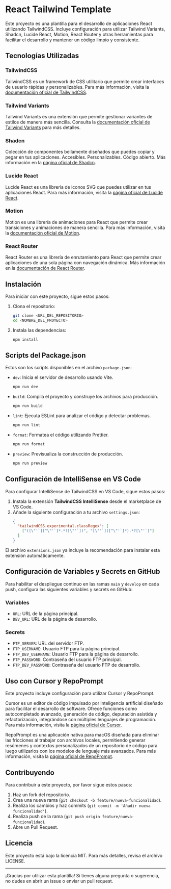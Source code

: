 # React Tailwind Template

Este proyecto es una plantilla para el desarrollo de aplicaciones React utilizando TailwindCSS. Incluye configuración para utilizar Tailwind Variants, Shadcn, Lucide React, Motion, React Router y otras herramientas para facilitar el desarrollo y mantener un código limpio y consistente.

## Tecnologías Utilizadas

### TailwindCSS
TailwindCSS es un framework de CSS utilitario que permite crear interfaces de usuario rápidas y personalizables. Para más información, visita la [documentación oficial de TailwindCSS](https://tailwindcss.com/).

### Tailwind Variants
Tailwind Variants es una extensión que permite gestionar variantes de estilos de manera más sencilla. Consulta la [documentación oficial de Tailwind Variants](https://www.tailwind-variants.org/docs/introduction) para más detalles.

### Shadcn
Colección de componentes bellamente diseñados que puedes copiar y pegar en tus aplicaciones. Accesibles. Personalizables. Código abierto. Más información en la [página oficial de Shadcn](https://ui.shadcn.com/).

### Lucide React
Lucide React es una librería de iconos SVG que puedes utilizar en tus aplicaciones React. Para más información, visita la [página oficial de Lucide React](https://lucide.dev/).

### Motion
Motion es una librería de animaciones para React que permite crear transiciones y animaciones de manera sencilla. Para más información, visita la [documentación oficial de Motion](https://motion.dev/docs).

### React Router
React Router es una librería de enrutamiento para React que permite crear aplicaciones de una sola página con navegación dinámica. Más información en la [documentación de React Router](https://reactrouter.com/en/main/start/overview).

## Instalación

Para iniciar con este proyecto, sigue estos pasos:

1. Clona el repositorio:
    ```bash
    git clone <URL_DEL_REPOSITORIO>
    cd <NOMBRE_DEL_PROYECTO>
    ```

2. Instala las dependencias:
    ```bash
    npm install
    ```

## Scripts del Package.json

Estos son los scripts disponibles en el archivo `package.json`:

- `dev`: Inicia el servidor de desarrollo usando Vite.
    ```bash
    npm run dev
    ```
- `build`: Compila el proyecto y construye los archivos para producción.
    ```bash
    npm run build
    ```
- `lint`: Ejecuta ESLint para analizar el código y detectar problemas.
    ```bash
    npm run lint
    ```
- `format`: Formatea el código utilizando Prettier.
    ```bash
    npm run format
    ```
- `preview`: Previsualiza la construcción de producción.
    ```bash
    npm run preview
    ```

## Configuración de IntelliSense en VS Code

Para configurar IntelliSense de TailwindCSS en VS Code, sigue estos pasos:

1. Instala la extensión **TailwindCSS IntelliSense** desde el marketplace de VS Code.
2. Añade la siguiente configuración a tu archivo `settings.json`:
    ```json
    {
      "tailwindCSS.experimental.classRegex": [
        ["([\"'`][^\"'`]*.*?[\"'`])", "[\"'`]([^\"'`]*).*?[\"'`]"]
      ]
    }
    ```

El archivo `extensions.json` ya incluye la recomendación para instalar esta extensión automáticamente.

## Configuración de Variables y Secrets en GitHub

Para habilitar el despliegue continuo en las ramas `main` y `develop` en cada push, configura las siguientes variables y secrets en GitHub:

### Variables

- `URL`: URL de la página principal.
- `DEV_URL`: URL de la página de desarrollo.

### Secrets

- `FTP_SERVER`: URL del servidor FTP.
- `FTP_USERNAME`: Usuario FTP para la página principal.
- `FTP_DEV_USERNAME`: Usuario FTP para la página de desarrollo.
- `FTP_PASSWORD`: Contraseña del usuario FTP principal.
- `FTP_DEV_PASSWORD`: Contraseña del usuario FTP de desarrollo.

## Uso con Cursor y RepoPrompt

Este proyecto incluye configuración para utilizar Cursor y RepoPrompt. 

Cursor es un editor de código impulsado por inteligencia artificial diseñado para facilitar el desarrollo de software. Ofrece funciones como autocompletado avanzado, generación de código, depuración asistida y refactorización, integrándose con múltiples lenguajes de programación. Para más información, visita la [página oficial de Cursor](https://www.cursor.com/).

RepoPrompt es una aplicación nativa para macOS diseñada para eliminar las fricciones al trabajar con archivos locales, permitiendo generar resúmenes y contextos personalizados de un repositorio de código para luego utilizarlos con los modelos de lenguaje más avanzados. Para más información, visita la [página oficial de RepoPrompt](https://www.repoprompt.com/).

## Contribuyendo

Para contribuir a este proyecto, por favor sigue estos pasos:

1. Haz un fork del repositorio.
2. Crea una nueva rama (`git checkout -b feature/nueva-funcionalidad`).
3. Realiza los cambios y haz commits (`git commit -m 'Añadir nueva funcionalidad'`).
4. Realiza push de la rama (`git push origin feature/nueva-funcionalidad`).
5. Abre un Pull Request.

## Licencia

Este proyecto está bajo la licencia MIT. Para más detalles, revisa el archivo LICENSE.

---

¡Gracias por utilizar esta plantilla! Si tienes alguna pregunta o sugerencia, no dudes en abrir un issue o enviar un pull request.
